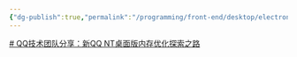 ```yaml
---
{"dg-publish":true,"permalink":"/programming/front-end/desktop/electron/"}
---
```



[# QQ技术团队分享：新QQ NT桌面版内存优化探索之路](https://mp.weixin.qq.com/s/uk_KKk3YuMyY2Auk68SwgA)